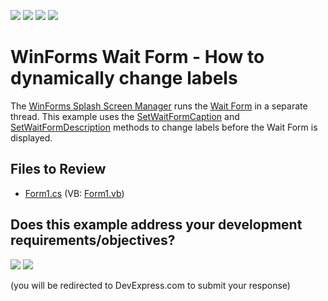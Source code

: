 <!-- default badges list -->
![](https://img.shields.io/endpoint?url=https://codecentral.devexpress.com/api/v1/VersionRange/128620793/24.2.1%2B)
[![](https://img.shields.io/badge/Open_in_DevExpress_Support_Center-FF7200?style=flat-square&logo=DevExpress&logoColor=white)](https://supportcenter.devexpress.com/ticket/details/E3575)
[![](https://img.shields.io/badge/📖_How_to_use_DevExpress_Examples-e9f6fc?style=flat-square)](https://docs.devexpress.com/GeneralInformation/403183)
[![](https://img.shields.io/badge/💬_Leave_Feedback-feecdd?style=flat-square)](#does-this-example-address-your-development-requirementsobjectives)
<!-- default badges end -->

# WinForms Wait Form - How to dynamically change labels

The [WinForms Splash Screen Manager](https://docs.devexpress.com/WindowsForms/10826/controls-and-libraries/forms-and-user-controls/splash-screen-manager) runs the [Wait Form](https://docs.devexpress.com/WindowsForms/10824/controls-and-libraries/forms-and-user-controls/splash-screen-manager/wait-form) in a separate thread. This example uses the [SetWaitFormCaption](https://docs.devexpress.com/WindowsForms/DevExpress.XtraSplashScreen.SplashScreenManager.SetWaitFormCaption(System.String)) and [SetWaitFormDescription](https://docs.devexpress.com/WindowsForms/DevExpress.XtraSplashScreen.SplashScreenManager.SetWaitFormDescription(System.String)) methods to change labels before the Wait Form is displayed.


## Files to Review

* [Form1.cs](./CS/Form1.cs) (VB: [Form1.vb](./VB/Form1.vb))
<!-- feedback -->
## Does this example address your development requirements/objectives?

[<img src="https://www.devexpress.com/support/examples/i/yes-button.svg"/>](https://www.devexpress.com/support/examples/survey.xml?utm_source=github&utm_campaign=winforms-wait-form-dynamically-change-labels&~~~was_helpful=yes) [<img src="https://www.devexpress.com/support/examples/i/no-button.svg"/>](https://www.devexpress.com/support/examples/survey.xml?utm_source=github&utm_campaign=winforms-wait-form-dynamically-change-labels&~~~was_helpful=no)

(you will be redirected to DevExpress.com to submit your response)
<!-- feedback end -->
